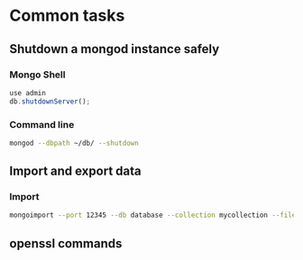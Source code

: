 # Common tasks

## Shutdown a mongod instance safely

### Mongo Shell

```javascript
use admin
db.shutdownServer();
```

### Command line
```bash
mongod --dbpath ~/db/ --shutdown
```

## Import and export data

### Import

```bash
mongoimport --port 12345 --db database --collection mycollection --file filename.json
```

## openssl commands
